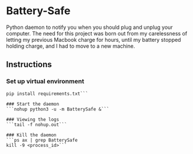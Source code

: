 # Battery-Safe
Python daemon to notify you when you should plug and unplug your computer. The need for this project was born out from my carelessness of letting my previous Macbook charge for hours, until my battery stopped holding charge, and I had to move to a new machine. 

## Instructions
### Set up virtual environment
```source venv/bin/activate
pip install requirements.txt```

### Start the daemon
```nohup python3 -u -m BatterySafe &```

### Viewing the logs
```tail -f nohup.out```

### Kill the daemon
```ps ax | grep BatterySafe
kill -9 <process_id>```
